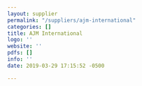 ```yaml
---
layout: supplier
permalink: "/suppliers/ajm-international"
categories: []
title: AJM International
logo: ''
website: ''
pdfs: []
info: ''
date: 2019-03-29 17:15:52 -0500

---
```

